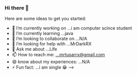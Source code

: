 ### Hi there 👋


Here are some ideas to get you started:

- 🔭 I’m currently working on ...i am computer scince student
- 🌱 I’m currently learning ...java
- 👯 I’m looking to collaborate on ...N/A
- 🤔 I’m looking for help with ...MrDarkRX
- 💬 Ask me about ...Life
- 📫 How to reach me: ...mrtusarrx@gmail.com
- 😄 know about my  experiences: ...N/A
- ⚡ Fun fact: ...i am single 😁
-->
